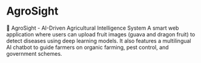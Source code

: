 # AgroSight
🧠 AgroSight - AI-Driven Agricultural Intelligence System A smart web application where users can upload fruit images (guava and dragon fruit) to detect diseases using deep learning models. It also features a multilingual AI chatbot to guide farmers on organic farming, pest control, and government schemes.
